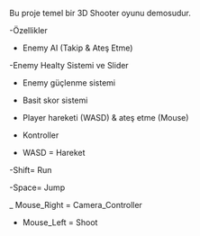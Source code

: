 Bu proje temel bir 3D Shooter oyunu demosudur.

-Özellikler

- Enemy AI (Takip & Ateş Etme)

-Enemy Healty Sistemi ve Slider

- Enemy güçlenme sistemi

- Basit skor sistemi

- Player hareketi (WASD) & ateş etme (Mouse)

- Kontroller

- WASD = Hareket

-Shift= Run

-Space= Jump

_ Mouse_Right = Camera_Controller

- Mouse_Left = Shoot
